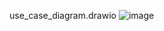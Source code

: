 use_case_diagram.drawio
![image](https://github.com/user-attachments/assets/15b01976-9825-4d1e-8e77-c24d49d591e2)

